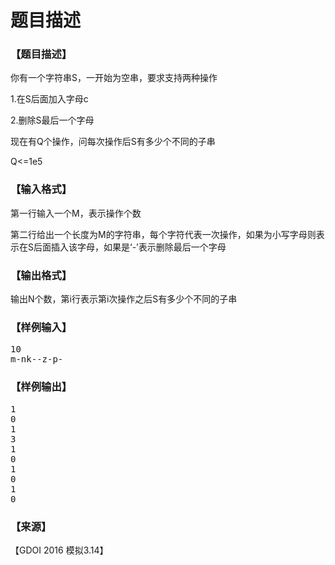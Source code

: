 # 题目描述


<h3>
【题目描述】
</h3>
<p>
你有一个字符串S，一开始为空串，要求支持两种操作
</p>
<p>
1.在S后面加入字母c
</p>
<p>
2.删除S最后一个字母
</p>
<p>
现在有Q个操作，问每次操作后S有多少个不同的子串
</p>
<p>
Q&lt;=1e5
</p>
<h3>
【输入格式】
</h3>
<p>
第一行输入一个M，表示操作个数
</p>
<p>
第二行给出一个长度为M的字符串，每个字符代表一次操作，如果为小写字母则表示在S后面插入该字母，如果是‘-’表示删除最后一个字母
</p>
<h3>
【输出格式】
</h3>
<p>
输出N个数，第i行表示第i次操作之后S有多少个不同的子串
</p>
<h3>
【样例输入】
</h3>
<pre>10
m-nk--z-p-
</pre>
<h3>
【样例输出】
</h3>
<pre>1
0
1
3
1
0
1
0
1
0
</pre>
<h3>
【来源】
</h3>
<p>
【GDOI 2016 模拟3.14】
</p>
